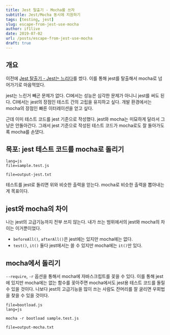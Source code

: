 ```yaml
---
title: Jest 탈출기 - Mocha를 쓰자
subtitle: Jest/Mocha 동시에 지원하기
tags: [testing, jest]
slug: escape-from-jest-use-mocha
author: if1live
date: 2019-07-02
url: /posts/escape-from-jest-use-mocha
draft: true
---
```


## 개요

이전에 [Jest 탈출기 - Jest는 느리다]({attach}escape-from-jest-jest-is-slow)를 썼다.
이를 통해 jest를 탈출해서 mocha로 넘어가기로 마음먹었다.

jest는 느린거 빼곤 문제가 없다.
CI에서는 성능은 심각한 문제가 아니니 jest를 써도 된다.
CI에서는 jest의 장점인 테스트 간의 고립을 유지하고 싶다.
개발 환경에서는 mocha의 장점인 빠른 이터레이션을 얻고 싶다.

근데 이미 테스트 코드를 jest 기준으로 작성했다.
jest와 mocha는 미묘하게 달라서 그냥은 안돌아간다.
그래서 jest 기준으로 작성된 테스트 코드가 mocha로도 잘 돌아가도록 mocha를 손댔다.

## 목포: jest 테스트 코드를 mocha로 돌리기

~~~maya:view
lang=js
file=sample.test.js
~~~

~~~maya:view
file=output-jest.txt
~~~

테스트를 jest로 돌리면 위와 비슷한 출력을 얻는다.
mocha로 비슷한 출력을 뽑아내는게 목표이다.

## jest와 mocha의 차이

나는 jest의 고급기능까지 전부 쓰지 않는다.
내가 쓰는 범위에서의 jest와 mocha의 차이는 이거뿐이었다.

* `beforeAll()`, `afterAll()`은 jest에는 있지만 mocha에는 없다.
* `test()`, `it()` 둘다 jest에서는 쓸 수 있지만 mocha에는 `it()`만 있다.

## mocha에서 돌리기

`--require`, `-r` 옵션을 통해서 mocha에 자바스크립트를 꽂을 수 있다.
이를 통해 jest에 있지만 mocha에는 없는 함수를 꽂아주면 mocha에서도 jest용 테스트 코드를 돌릴 수 있을 것이다.
나보다 jest의 고급기능을 많이 쓰는 사람도 잔머리를 잘 굴리면 우회법을 찾을 수 있을 것이다.

~~~maya:view
file=bootload.js
lang=js
~~~

`mocha -r bootload sample.test.js`

~~~maya:view
file=output-mocha.txt
~~~

